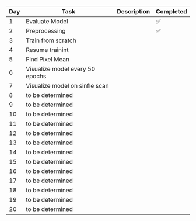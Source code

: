 **Day**  |  **Task**                         |  **Description**  |  **Completed**
---------|-----------------------------------|-------------------|--------------------
1        |  Evaluate Model                   |                   |  :white_check_mark:
2        |  Preprocessing                    |                   |  :white_check_mark:
3        |  Train from scratch               |                   |
4        |  Resume trainint                  |                   |
5        |  Find Pixel Mean                  |                   |
6        |  Visualize model every 50 epochs  |                   |
7        |  Visualize model on sinfle scan   |                   |
8        |  to be determined                 |                   |
9        |  to be determined                 |                   |
10       |  to be determined                 |                   |
11       |  to be determined                 |                   |
12       |  to be determined                 |                   |
13       |  to be determined                 |                   |
14       |  to be determined                 |                   |
15       |  to be determined                 |                   |
16       |  to be determined                 |                   |
17       |  to be determined                 |                   |
18       |  to be determined                 |                   |
19       |  to be determined                 |                   |
20       |  to be determined                 |                   |
